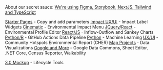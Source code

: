 About our secret sauce: [We're using Figma, Storybook, NextJS, Tailwind and TypeScript](https://news.shardlabs.io/storybook-tailwind-next-js-with-typescript-5a2486f905ec)

<a href="../../apps/">Starter Pages</a> - Copy and add parameters
<a href="../../community/projects/#widgets">Impact UX/UI</a> - Impact Label Widgets
<a href="../../community/projects/#cinematic">Cinematic</a> - Environmental Impact Menu
<a href="../../community/projects/#profile-editor">JQuery/React</a> - Environmental Profile Editor
<a href="../../community/projects/#io">React/JS</a> - Inflow-Outflow and Sankey Charts
<a href="../../community/projects/#github-actions">Python/R</a> - GitHub Actions Data Pipeline
<a href="../../community/projects/#python">Python</a> - Machine Learning
<a href="../../community/projects/#ux">UX/UI</a> - Community Hotspots Environmental Report (CHER)
<a href="../../community/projects/#maps">Map Projects</a> - Data Visualizations
<a href="../../community/projects/#google">Google and More</a> - Google Data Commons, Sheet Editor, .NET Core, Census Reporter, Walkability

<a href="../../apps/smm/">3.0 Mockup</a> - Lifecycle Tools

<!--<br>
Challenge participants are creating pages in the shared <a href="../../apps/">community pages</a> apps repo.<br>
All entries should include <a href="../../localsite/">parameter settings</a> to filter <a href="../../io/charts/">USEEIO widget IO charts</a> by location, impact and/or goods and services.<br><br>

Democracylab profile
https://www.democracylab.org/projects/create/834

Fall 2021 Teams and Participants
https://docs.google.com/spreadsheets/d/1hnRbFDasf6rx3VS8xJ_oziF6_7laluNfZmgo6-ZDrqU/edit#gid=0
-->

<!--
The Better Civic Site implementation uses Drupal, Django and ERPNext to provide rapidly deployable, disposable backends that allow for easy contributions by volunteers and contractors.

Neighborhood.org themes include Marvel Comics and the Last Airbender. We're extending the [DemocracyLab](https://democracylab.org) project tools to add [voting tools](https://github.com/kevmoo/vote.dart).

We're integrating the project index tools that Code for America is creating from Italy’s meta-tag editor, and include both login.gov and BrightID login’s for unique user validation.
-->
